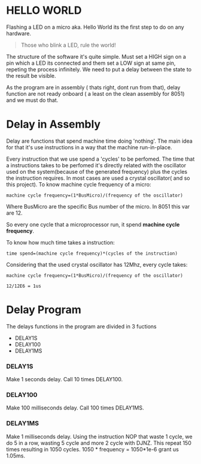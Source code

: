 # HELLO WORLD
Flashing a LED on a micro aka. Hello World its the first step to do on any hardware. 
>Those who  blink a LED,  rule the world!

The structure of the software it's quite simple. Must set a HIGH sign on a pin which a LED its connected and them set a LOW sign at same pin, repeting the process infinitely. We need to put a delay between the state to the result be visible.

As the program are in assembly ( thats right, dont run from that), delay function are not ready onboard ( a least on the clean assembly for 8051) and we must do that.

# Delay in Assembly

Delay are functions that spend machine time doing 'nothing'. The main idea for that it's use instructions in a way that the machine run-in-place. 

Every instruction that we use spend a 'cycles' to be perfomed. The time that a instructions takes to be perfomed it's directly related with the oscillator used on the system(because of the generated frequency)  plus the cycles the instruction requires. In most cases are used a crystal oscillator( and so this project). To know machine cycle frequency of a micro:

``machine cycle frequency=(1*BusMicro)/(frequency of the oscillator)``

Where BusMicro are the specific Bus number of the micro. In 8051 this var are 12.

So every one cycle that a microprocessor run, it spend **machine cycle frequency**.

To know how much time takes a instruction:

``time spend=(machine cycle frequency)*(cycles of the instruction)``

Considering that the used crystal oscillator has 12Mhz, every cycle takes:

``machine cycle frequency=(1*BusMicro)/(frequency of the oscillator)``

``12/12E6 = 1us``

# Delay Program

The delays functions in the program are divided in 3 fuctions
* DELAY1S
* DELAY100
* DELAY1MS

### DELAY1S
Make 1 seconds delay. Call 10 times DELAY100.
### DELAY100
Make 100 milliseconds delay. Call 100 times DELAY1MS.
### DELAY1MS
Make 1 milliseconds delay. Using the instruction NOP that waste 1 cycle, we do 5 in a row, wasting 5 cycle and more 2 cycle with DJNZ. This repeat 150 times resulting in 1050 cycles. 1050 * frequency = 1050*1e-6 grant us 1.05ms.
